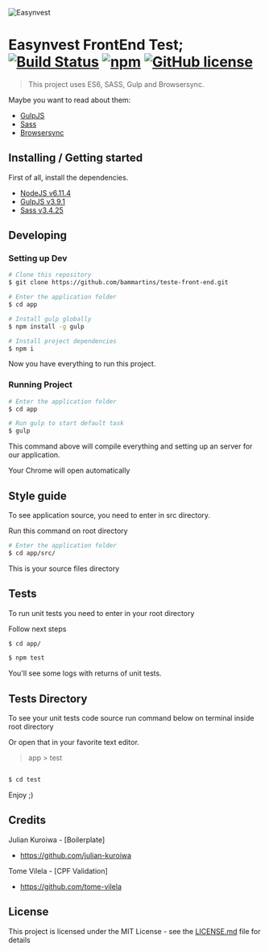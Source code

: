 ![Easynvest](https://camo.githubusercontent.com/c4ee611d69893fec43b903eb88a444530eaf8e7f/68747470733a2f2f7777772e656173796e766573742e636f6d2e62722f66617669636f6e2e69636f)

# Easynvest FrontEnd Test; [![Build Status](https://img.shields.io/travis/npm/npm/latest.svg?style=flat-square)](https://travis-ci.org/npm/npm) [![npm](https://img.shields.io/npm/v/npm.svg?style=flat-square)](https://www.npmjs.com/package/npm) [![GitHub license](https://img.shields.io/badge/license-MIT-blue.svg?style=flat-square)](https://github.com/your/your-project/blob/master/LICENSE)

> This project uses ES6, SASS, Gulp and Browsersync.

Maybe you want to read about them:
- [GulpJS](http://gulpjs.com/)
- [Sass](http://sass-lang.com/)
- [Browsersync](https://www.browsersync.io/)

## Installing / Getting started

First of all, install the dependencies.
- [NodeJS v6.11.4](http://nodejs.org/)  
- [GulpJS v3.9.1](http://gulpjs.com/)
- [Sass v3.4.25](https://sass-lang.com/install)

## Developing

### Setting up Dev
```sh
# Clone this repository
$ git clone https://github.com/bammartins/teste-front-end.git

# Enter the application folder
$ cd app

# Install gulp globally
$ npm install -g gulp

# Install project dependencies
$ npm i
```
Now you have everything to run this project.

### Running Project
```sh
# Enter the application folder
$ cd app

# Run gulp to start default task
$ gulp
```
This command above will compile everything and setting up an server for our application.

Your Chrome will open automatically 

## Style guide

To see application source, you need to enter in src directory.

Run this command on root directory

```sh
# Enter the application folder
$ cd app/src/
```
This is your source files directory

## Tests

To run unit tests you need to enter in your root directory

Follow next steps

```sh
$ cd app/

$ npm test

```

You'll see some logs with returns of unit tests.

## Tests Directory

To see your unit tests code source run command below on terminal inside root directory

Or open that in your favorite text editor.

> app > test

```sh

$ cd test

```
Enjoy ;)

## Credits
Julian Kuroiwa - [Boilerplate]
- https://github.com/julian-kuroiwa

Tome Vilela - [CPF Validation]
- https://github.com/tome-vilela

## License

This project is licensed under the MIT License - see the [LICENSE.md](LICENSE.md) file for details